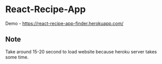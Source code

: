 # React-Recipe-App

Demo - https://react-recipe-app-finder.herokuapp.com/
## Note

Take around 15-20 second to load website because heroku server takes some time.

